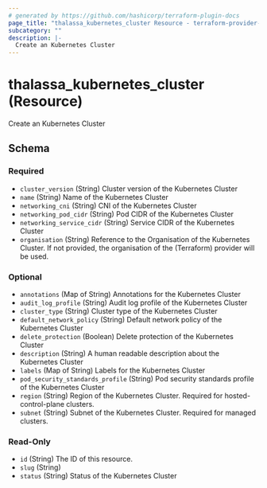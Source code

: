 ```yaml
---
# generated by https://github.com/hashicorp/terraform-plugin-docs
page_title: "thalassa_kubernetes_cluster Resource - terraform-provider-thalassa"
subcategory: ""
description: |-
  Create an Kubernetes Cluster
---
```


# thalassa_kubernetes_cluster (Resource)

Create an Kubernetes Cluster



<!-- schema generated by tfplugindocs -->
## Schema

### Required

- `cluster_version` (String) Cluster version of the Kubernetes Cluster
- `name` (String) Name of the Kubernetes Cluster
- `networking_cni` (String) CNI of the Kubernetes Cluster
- `networking_pod_cidr` (String) Pod CIDR of the Kubernetes Cluster
- `networking_service_cidr` (String) Service CIDR of the Kubernetes Cluster
- `organisation` (String) Reference to the Organisation of the Kubernetes Cluster. If not provided, the organisation of the (Terraform) provider will be used.

### Optional

- `annotations` (Map of String) Annotations for the Kubernetes Cluster
- `audit_log_profile` (String) Audit log profile of the Kubernetes Cluster
- `cluster_type` (String) Cluster type of the Kubernetes Cluster
- `default_network_policy` (String) Default network policy of the Kubernetes Cluster
- `delete_protection` (Boolean) Delete protection of the Kubernetes Cluster
- `description` (String) A human readable description about the Kubernetes Cluster
- `labels` (Map of String) Labels for the Kubernetes Cluster
- `pod_security_standards_profile` (String) Pod security standards profile of the Kubernetes Cluster
- `region` (String) Region of the Kubernetes Cluster. Required for hosted-control-plane clusters.
- `subnet` (String) Subnet of the Kubernetes Cluster. Required for managed clusters.

### Read-Only

- `id` (String) The ID of this resource.
- `slug` (String)
- `status` (String) Status of the Kubernetes Cluster
